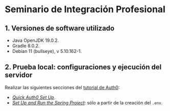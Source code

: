 # Seminario de Integración Profesional

## 1. Versiones de software utilizado

+ Java OpenJDK 19.0.2.
+ Gradle 8.0.2.
+ Debian 11 (bullseye), v 5.10.162-1.

## 2. Prueba local: configuraciones y ejecución del servidor

Realizar las siguientes secciones del [tutorial de Auth0](https://developer.auth0.com/resources/code-samples/full-stack/hello-world/basic-role-based-access-control/spa/react-javascript/spring-java):

+ [_Quick Auth0 Set Up_](https://developer.auth0.com/resources/code-samples/full-stack/hello-world/basic-role-based-access-control/spa/react-javascript/spring-java#quick-auth-0-set-up).
+ [_Set Up and Run the Spring Project_](https://developer.auth0.com/resources/code-samples/full-stack/hello-world/basic-role-based-access-control/spa/react-javascript/spring-java#set-up-and-run-the-spring-project): sólo a partir de la creación del `.env`.
